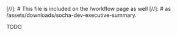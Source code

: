 [//]: # This file is included on the /workflow page as well
[//]: # as /assets/downloads/socha-dev-executive-summary.

TODO
